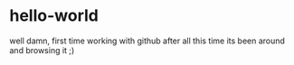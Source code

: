 # hello-world

well damn, first time working with github after all this time its been around and browsing it ;)

